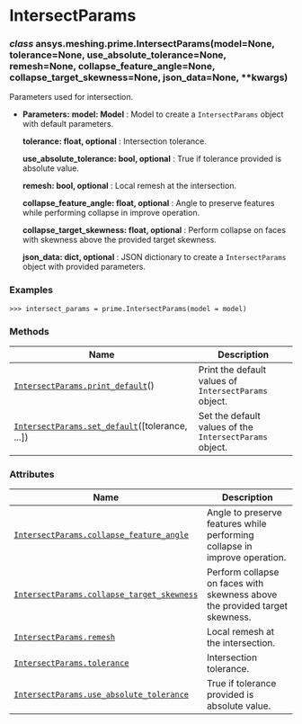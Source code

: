 <!-- vale off -->

# IntersectParams

<a id="ansys.meshing.prime.IntersectParams"></a>

### *class* ansys.meshing.prime.IntersectParams(model=None, tolerance=None, use_absolute_tolerance=None, remesh=None, collapse_feature_angle=None, collapse_target_skewness=None, json_data=None, \*\*kwargs)

Parameters used for intersection.

* **Parameters:**
  **model: Model**
  : Model to create a `IntersectParams` object with default parameters.

  **tolerance: float, optional**
  : Intersection tolerance.

  **use_absolute_tolerance: bool, optional**
  : True if tolerance provided is absolute value.

  **remesh: bool, optional**
  : Local remesh at the intersection.

  **collapse_feature_angle: float, optional**
  : Angle to preserve features while performing collapse in improve operation.

  **collapse_target_skewness: float, optional**
  : Perform collapse on faces with skewness above the provided target skewness.

  **json_data: dict, optional**
  : JSON dictionary to create a `IntersectParams` object with provided parameters.

### Examples

```pycon
>>> intersect_params = prime.IntersectParams(model = model)
```

<!-- !! processed by numpydoc !! -->

### Methods

| Name | Description |
|-------------------------------------------------------------------------------------------------------------------------------------------------------|---------------------------------------------------------|
| [`IntersectParams.print_default`](ansys.meshing.prime.IntersectParams.print_default.md#ansys.meshing.prime.IntersectParams.print_default)()           | Print the default values of `IntersectParams` object.   |
| [`IntersectParams.set_default`](ansys.meshing.prime.IntersectParams.set_default.md#ansys.meshing.prime.IntersectParams.set_default)([tolerance, ...]) | Set the default values of the `IntersectParams` object. |

### Attributes

| Name | Description |
|----------------------------------------------------------------------------------------------------------------------------------------------------------------------------|------------------------------------------------------------------------------|
| [`IntersectParams.collapse_feature_angle`](ansys.meshing.prime.IntersectParams.collapse_feature_angle.md#ansys.meshing.prime.IntersectParams.collapse_feature_angle)       | Angle to preserve features while performing collapse in improve operation.   |
| [`IntersectParams.collapse_target_skewness`](ansys.meshing.prime.IntersectParams.collapse_target_skewness.md#ansys.meshing.prime.IntersectParams.collapse_target_skewness) | Perform collapse on faces with skewness above the provided target skewness.  |
| [`IntersectParams.remesh`](ansys.meshing.prime.IntersectParams.remesh.md#ansys.meshing.prime.IntersectParams.remesh)                                                       | Local remesh at the intersection.                                            |
| [`IntersectParams.tolerance`](ansys.meshing.prime.IntersectParams.tolerance.md#ansys.meshing.prime.IntersectParams.tolerance)                                              | Intersection tolerance.                                                      |
| [`IntersectParams.use_absolute_tolerance`](ansys.meshing.prime.IntersectParams.use_absolute_tolerance.md#ansys.meshing.prime.IntersectParams.use_absolute_tolerance)       | True if tolerance provided is absolute value.                                |
<!-- vale on -->
